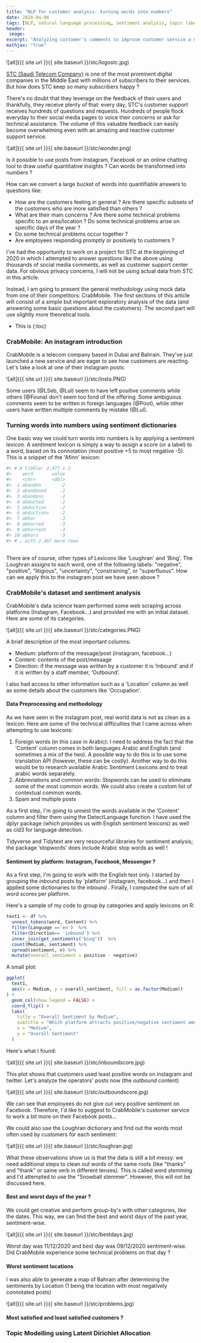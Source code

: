 ```yaml
---
title: "NLP for customer analysis: turning words into numbers"
date: 2020-04-06
tags: [NLP, natural language processing, sentiment analysis, topic labelling, tidyverse, latent Dirichlet allocation, LDA, R]
header:
 image: 
excerpt: "Analyzing customer's comments to improve customer service a mobile company"
mathjax: "true"
---
```



![alt]({{ site.url }}{{ site.baseurl }}/stc/logostc.jpg)

[STC (Saudi Telecom Company)](https://en.wikipedia.org/wiki/Saudi_Telecom_Company) is one of the  most prominent digital companies in the Middle East with millions of subscribers to their services. 
But how does STC keep so many subscribers happy ? 

There's no doubt that they leverage on the feedback of their users and thankfully, they receive plenty of that: every day, STC's customer support receives hundreds of questions and requests. Hundreds of people flock everyday to their social media pages to voice their concerns or ask for technical assistance. The volume of this valuable feedback can easily become overwhelming even with an amazing and reactive customer support service.


![alt]({{ site.url }}{{ site.baseurl }}/stc/wonder.png)

Is it possible to use posts from Instagram, Facebook or an online chatting tool to draw useful quantitative insights ? Can words be transformed into numbers ? 


How can we convert a large bucket of words into quantifiable answers to questions like:

* How are the customers feeling in general ? Are there specific subsets of the customers who are more satisfied than others ?
* What are their main concerns ? Are there some technical problems specific to an area/location ?  Do some technical problems arise on specific days of the year ?
* Do some technical problems occur together ?
* Are employees responding promptly or positively to customers ?


I've had the opportunity to work on a project for STC at the beginning of 2020 in which I attempted to answer questions like the above using thousands of social media comments, as well as customer support center data. 
For obvious privacy concerns, I will not be using actual data from STC in this article. 

Instead, I am going to present the general methodology using mock data from one of their competitors: CrabMobile. The first sections of this article will consist of a simple but important exploratory analysis of the data (and answering some basic questions about the customers). 
The second part will use slightly more theoretical tools.


* This is
{:toc}

### CrabMobile: An instagram introduction

CrabMobile is a telecom company based in Dubai and Bahrain.
They've just launched a new service and are eager to see how customers are reacting. Let's take a look at one of their instagram posts:

![alt]({{ site.url }}{{ site.baseurl }}/stc/insta.PNG)


Some users (@LSeb, @Lul) seem to have left positive comments while others (@Founa) don't seem too fond of the offering. Some ambiguous comments seem to be written in foreign languages (@Poot), while other users have written multiple comments by mistake (@Lul). 


### Turning words into numbers using sentiment dictionaries

One basic way we could turn words into numbers is by applying a sentiment lexicon. A sentiment lexicon is simply a way to assign a score (or a label) to a word, based on its connotation (most positive +5 to most negative -5). This is a snippet of the 'Afinn' lexicon:


```r
#> # A tibble: 2,477 x 2
#>    word       value
#>    <chr>      <dbl>
#>  1 abandon       -2
#>  2 abandoned     -2
#>  3 abandons      -2
#>  4 abducted      -2
#>  5 abduction     -2
#>  6 abductions    -2
#>  7 abhor         -3
#>  8 abhorred      -3
#>  9 abhorrent     -3
#> 10 abhors        -3
#> # … with 2,467 more rows
 
```

There are of course, other types of Lexicons like 'Loughran' and 'Bing'. The Loughran assigns to each word, one of the following labels:  "negative", "positive", "litigious", "uncertainty", "constraining", or "superfluous". 
How can we apply this to the instagram post we have seen above ?


### CrabMobile's dataset and sentiment analysis

CrabMobile's data science team performed some web scraping across platforms (Instagram, Facebook...) and provided me with an initial dataset.  Here are some of its categories. 

![alt]({{ site.url }}{{ site.baseurl }}/stc/categories.PNG)

A brief description of the most important columns:

- Medium: platform of the message/post (instagram, facebook...)
- Content:  contents of the post/message
- Direction: if the message was written by a customer it is ‘Inbound’ and if it is written by a staff member, ‘Outbound’.

I also had access to other information such as a 'Location' column as well as some details about the customers like 'Occupation'. 

#### Data Preprocessing and methodology

As we have seen in the instagram post, real world data is not as clean as a lexicon. Here are some of the technical difficulties that I came across when attempting to use lexicons:

1. Foreign words (in this case in Arabic): I need to address the fact that the ‘Content’ column comes in both languages Arabic and English (and sometimes a mix of the two). A possible way to do this is to use some translation API (however, these can be costly). Another way to do this would be to research available Arabic Sentiment Lexicons and to treat arabic words separately. 
2. Abbreviations and common words: Stopwords can be used to eliminate some of the most common words. We could also create a custom list of contextual common words.
3. Spam and multiple posts


As a first step, I'm going to unnest the words available in the ‘Content’ column and filter them using the DetectLanguage function. I have used the dplyr package (which provides us with English sentiment lexicons) as well as cld3 for language detection. 

Tidyverse and Tidytext are very resourceful libraries for sentiment analysis; the package ‘stopwords’ does include Arabic stop words as well !

#### Sentiment by platform: Instagram, Facebook, Messenger ?

As a first step, I'm going to work with the English text only. 
I started by grouping the *inbound* posts  by 'platform' (instagram, facebook...) and then I applied some dictionaries to the inbound . Finally, I computed the sum of all word scores per platform. 

Here's a sample of my code to group by categories and apply lexicons on R:
```r
text1 <- df %>%
  unnest_tokens(word, Content) %>%
  filter(Language =='en')  %>%
  filter(Direction== 'inbound') %>%
  inner_join(get_sentiments("bing"))  %>%
  count(Medium, sentiment) %>%
  spread(sentiment, n) %>%
  mutate(overall_sentiment = positive - negative)
```

A small plot: 

```r
ggplot(
  text1,
  aes(x = Medium, y = overall_sentiment, fill = as.factor(Medium))
) +
  geom_col(show.legend = FALSE) +
  coord_flip() +
  labs(
	title = "Overall Sentiment by Medium",
	subtitle = "Which platform attracts positive/negative sentiment among customers? ",
	x = "Medium",
	y = "Overall Sentiment"
  )
```

Here's what I found:

 
![alt]({{ site.url }}{{ site.baseurl }}/stc/inboundscore.jpg)

This plot shows that customers used least positive words on instagram and twitter.
Let's analyze the operators' posts now (the *outbound* content)

![alt]({{ site.url }}{{ site.baseurl }}/stc/outboundscore.jpg)

We can see that employees do not give out very positive sentiment on Facebook. Therefore, I'd like to suggest to CrabMobile's customer service to work a bit more on their Facebook posts...

We could also use the Loughran dictionary and find out the words most often used by customers for each sentiment: 

![alt]({{ site.url }}{{ site.baseurl }}/stc/loughran.jpg)


What these observations show us is that the data is still a bit messy: we need additional steps to clean out words of the same roots (like "thanks" and "thank" or same verb in different tenses). This is called word stemming and I'd attempted to use the "Snowball stemmer". However, this will not be discussed here.

#### Best and worst days of the year ?

We could get creative and perform group-by's with other categories, like the dates. This way, we can find the best and worst days of the past year, sentiment-wise.


![alt]({{ site.url }}{{ site.baseurl }}/stc/bestdays.jpg)

Worst day was 11/12/2020 and best day was 09/12/2020 sentiment-wise. Did CrabMobile experience some technical problems on that day ? 

#### Worst sentiment locations

I was also able to generate a map of Bahrain after determining the sentiments by Location (1 being the location with most negatively connotated posts)

![alt]({{ site.url }}{{ site.baseurl }}/stc/problems.jpg)


#### Most satisfied and least satisfied customers ?




### Topic Modelling using Latent Dirichlet Allocation


